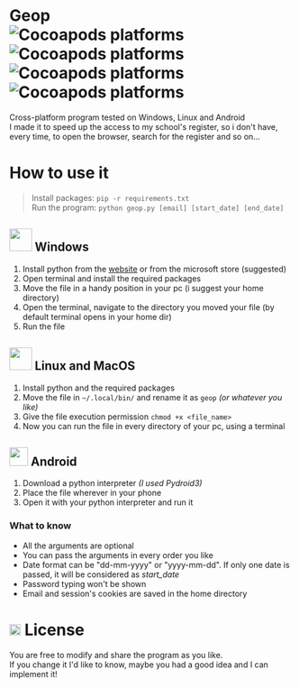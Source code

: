 # Geop<br>![Cocoapods platforms](https://img.shields.io/badge/Platform-Windows-blue) ![Cocoapods platforms](https://img.shields.io/badge/Platform-Linux-yellow) ![Cocoapods platforms](https://img.shields.io/badge/Platform-Android-green) ![Cocoapods platforms](https://img.shields.io/badge/Platform-MacOS-red)
Cross-platform program tested on Windows, Linux and Android<br>
I made it to speed up the access to my school's register, so i don't have, every time, to open the browser, search for the register and so on...

# How to use it
>Install packages: `pip -r requirements.txt`<br>
>Run the program:  `python geop.py [email] [start_date] [end_date]`
## <img src="https://1000marcas.net/wp-content/uploads/2019/12/Windows-Logo-1.png" width=40> **Windows**
1. Install python from the [website](https://www.python.org/downloads/) or from the microsoft store (suggested)
2. Open terminal and install the required packages
3. Move the file in a handy position in your pc (i suggest your home directory)
4. Open the terminal, navigate to the directory you moved your file (by default terminal opens in your home dir)
5. Run the file

## <img src="https://logos-world.net/wp-content/uploads/2020/09/Linux-Logo.png" width=40> **Linux and MacOS**
1. Install python and the required packages
2. Move the file in `~/.local/bin/` and rename it as `geop` *(or whatever you like)*
3. Give the file execution permission `chmod +x <file_name>`
4. Now you can run the file in every directory of your pc, using a terminal

## <img src="https://cdn.freebiesupply.com/logos/thumbs/2x/android-logo.png" width=33> **Android**
1. Download a python interpreter *(I used Pydroid3)*
2. Place the file wherever in your phone
3. Open it with your python interpreter and run it

### What to know
- All the arguments are optional
- You can pass the arguments in every order you like
- Date format can be "dd-mm-yyyy" or "yyyy-mm-dd". If only one date is passed, it will be considered as *start_date*
- Password typing won't be shown
- Email and session's cookies are saved in the home directory

# <img src="https://cdn.icon-icons.com/icons2/317/PNG/512/key-icon_34404.png" width=20>  License
You are free to modify and share the program as you like.<br>
If you change it I'd like to know, maybe you had a good idea and I can implement it!